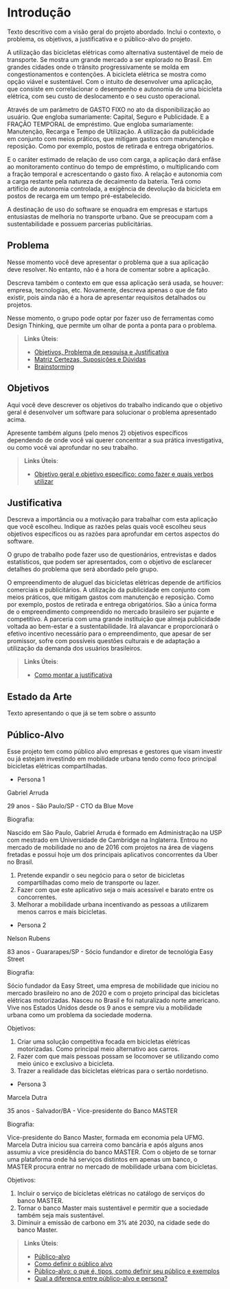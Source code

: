 # Introdução

Texto descritivo com a visão geral do projeto abordado. Inclui o contexto, o problema, os objetivos, a justificativa e o público-alvo do projeto.

A utilização das bicicletas elétricas como alternativa sustentável de meio de transporte. Se mostra um grande mercado a ser explorado no Brasil. Em grandes cidades onde o trânsito progressivamente se molda em congestionamentos e contenções. A bicicleta elétrica se mostra como opção viável e sustentável. 
Com o intuito de desenvolver uma aplicação, que consiste em correlacionar o desempenho e autonomia de uma bicicleta elétrica, com seu custo de deslocamento e o seu custo operacional. 

Através de um parâmetro de GASTO FIXO no ato da disponibilização ao usuário. Que engloba sumariamente: Capital, Seguro e Publicidade. E a FRAÇÃO TEMPORAL de empréstimo. Que engloba sumariamente: Manutenção, Recarga e Tempo de Utilização.
A utilização da publicidade em conjunto com meios práticos, que mitigam gastos com manutenção e reposição. Como por exemplo, postos de retirada e entrega obrigatórios.

E o caráter estimado de relação de uso com carga, a aplicação dará enfâse ao monitoramento contínuo do tempo de empréstimo, o multiplicando com a fração temporal e acrescentando o gasto fixo. A relação e autonomia com a carga restante pela natureza de decaimento da bateria. Terá como artifício de autonomia controlada, a exigência de devolução da bicicleta em postos de recarga em um tempo pré-estabelecido.

A destinação de uso do software se enquadra em empresas e startups entusiastas de melhoria no transporte urbano. Que se preocupam com a sustentabilidade e possuem parcerias publicitárias.


## Problema
Nesse momento você deve apresentar o problema que a sua aplicação deve  resolver. No entanto, não é a hora de comentar sobre a aplicação.

Descreva também o contexto em que essa aplicação será usada, se  houver: empresa, tecnologias, etc. Novamente, descreva apenas o que de  fato existir, pois ainda não é a hora de apresentar requisitos  detalhados ou projetos.

Nesse momento, o grupo pode optar por fazer uso  de ferramentas como Design Thinking, que permite um olhar de ponta a ponta para o problema.

> **Links Úteis**:
> - [Objetivos, Problema de pesquisa e Justificativa](https://medium.com/@versioparole/objetivos-problema-de-pesquisa-e-justificativa-c98c8233b9c3)
> - [Matriz Certezas, Suposições e Dúvidas](https://medium.com/educa%C3%A7%C3%A3o-fora-da-caixa/matriz-certezas-suposi%C3%A7%C3%B5es-e-d%C3%BAvidas-fa2263633655)
> - [Brainstorming](https://www.euax.com.br/2018/09/brainstorming/)

## Objetivos

Aqui você deve descrever os objetivos do trabalho indicando que o objetivo geral é desenvolver um software para solucionar o problema apresentado acima. 

Apresente também alguns (pelo menos 2) objetivos específicos dependendo de onde você vai querer concentrar a sua prática investigativa, ou como você vai aprofundar no seu trabalho.
 
> **Links Úteis**:
> - [Objetivo geral e objetivo específico: como fazer e quais verbos utilizar](https://blog.mettzer.com/diferenca-entre-objetivo-geral-e-objetivo-especifico/)

## Justificativa

Descreva a importância ou a motivação para trabalhar com esta aplicação que você escolheu. Indique as razões pelas quais você escolheu seus objetivos específicos ou as razões para aprofundar em certos aspectos do software.

O grupo de trabalho pode fazer uso de questionários, entrevistas e dados estatísticos, que podem ser apresentados, com o objetivo de esclarecer detalhes do problema que será abordado pelo grupo.

O empreendimento de aluguel das bicicletas elétricas depende de artifícios comerciais e publicitários. A utilização da publicidade em conjunto com meios práticos, que mitigam gastos com manutenção e reposição. Como por exemplo, postos de retirada e entrega obrigatórios. São a única forma de o empreendimento compreendido no mercado brasileiro ser pujante e competitivo. A parceria com uma grande instituição que almeja publicidade voltada ao bem-estar e a sustentabilidade. Irá alavancar e proporcionará o efetivo incentivo necessário para o empreendimento, que apesar de ser promissor, sofre com possíveis questões culturais e de adaptação a utilização da demanda dos usuários brasileiros.

> **Links Úteis**:
> - [Como montar a justificativa](https://guiadamonografia.com.br/como-montar-justificativa-do-tcc/)
> 
## Estado da Arte

Texto apresentando o que já se tem sobre o assunto

## Público-Alvo

Esse projeto tem como público alvo empresas e gestores que visam investir ou já estejam investindo em mobilidade urbana tendo como foco principal bicicletas elétricas compartilhadas.

* Persona 1 

Gabriel Arruda

29 anos - São Paulo/SP - CTO da Blue Move

Biografia:

Nascido em São Paulo, Gabriel Arruda é formado em Administração na USP com mestrado em Universidade de Cambridge na Inglaterra. Entrou no mercado de mobilidade no ano de 2016 com projetos na área de viagens fretadas e possui hoje um dos principais aplicativos concorrentes da Uber no Brasil.

<ol>
<li>Pretende expandir o seu negócio  para o setor de bicicletas compartilhadas como meio de transporte ou lazer.</li>
<li>Fazer com que este aplicativo seja o mais acessível e barato entre os concorrentes.</li>
<li>Melhorar a mobilidade urbana incentivando as pessoas a utilizarem menos carros e mais bicicletas.</li>
</ol>

* Persona 2 

Nelson Rubens

83 anos - Guararapes/SP - Sócio fundandor e diretor de tecnológia Easy Street

Biografia:

Sócio fundador da Easy Street, uma empresa de mobilidade que iniciou no mercado brasileiro no ano de 2020 e com o projeto principal das bicicletas elétricas motorizadas. Nasceu no Brasil e foi naturalizado norte americano. Vive nos Estados Unidos desde os 9 anos e sempre viu a mobilidade urbana como um problema da sociedade moderna.

Objetivos:

<ol>
<li>Criar uma solução competitiva focada em bicicletas elétricas motorizadas. Como principal meio alternativo aos carros.</li>
<li>Fazer com que mais pessoas possam se locomover se utilizando como meio único e exclusivo a bicicleta.</li>
<li>Trazer a realidade das bicicletas elétricas para o sertão nordetisno.</li>
</ol>

* Persona 3

Marcela Dutra

35 anos - Salvador/BA - Vice-presidente do Banco MASTER

Biografia:

Vice-presidente do Banco Master, formada em economia pela UFMG. Marcela Dutra iniciou sua carreira como bancária e após alguns anos assumiu a vice presidência do banco MASTER. Com o objeto de se tornar uma plataforma onde há serviços distintos em apenas um banco, o MASTER procura entrar no mercado de mobilidade urbana com bicicletas.

Objetivos:

<ol>
<li>Incluir o serviço de bicicletas elétricas no catálogo de serviços do banco MASTER.</li>
<li>Tornar o banco Master mais sustentável e permitir que a sociedade também seja mais sustentável.</li>
<li>Diminuir a emissão de carbono em 3% até 2030, na cidade sede do banco Master.</li>
</ol>


> **Links Úteis**:
> - [Público-alvo](https://blog.hotmart.com/pt-br/publico-alvo/)
> - [Como definir o público alvo](https://exame.com/pme/5-dicas-essenciais-para-definir-o-publico-alvo-do-seu-negocio/)
> - [Público-alvo: o que é, tipos, como definir seu público e exemplos](https://klickpages.com.br/blog/publico-alvo-o-que-e/)
> - [Qual a diferença entre público-alvo e persona?](https://rockcontent.com/blog/diferenca-publico-alvo-e-persona/)
